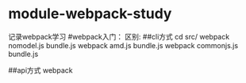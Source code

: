 # module-webpack-study
记录webpack学习
#webpack入门：
区别:
##cli方式
cd src/
webpack nomodel.js bundle.js
webpack amd.js bundle.js
webpack commonjs.js bundle.js

##api方式
webpack